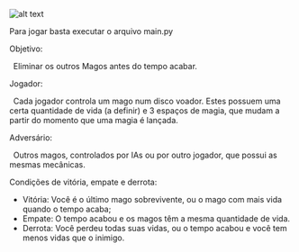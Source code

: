 ![alt text](https://github.com/vishmaria/trabalho-final-grupo-6-Wizards/blob/main/title_img.png?raw=true)

Para jogar basta executar o arquivo main.py

Objetivo: 

&ensp;Eliminar os outros Magos antes do tempo acabar.

Jogador:

&ensp;Cada jogador controla um mago num disco voador. Estes possuem uma certa quantidade de vida (a definir) e 3 espaços de magia, que mudam a partir do momento que uma magia é lançada.

Adversário:

&ensp;Outros magos, controlados por IAs ou por outro jogador, que possui as mesmas mecânicas.

Condições de vitória, empate e derrota:

* Vitória: Você é o último mago sobrevivente, ou o mago com mais vida quando o tempo acaba;
* Empate: O tempo acabou e os magos têm a mesma quantidade de vida.
* Derrota: Você perdeu todas suas vidas, ou o tempo acabou e você tem menos vidas que o inimigo.
